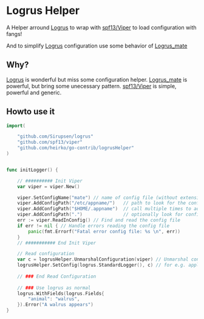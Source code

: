 # Logrus Helper

A Helper arround [Logrus](https://github.com/Sirupsen/logrus) to wrap with [spf13/Viper](https://github.com/spf13/viper") to load configuration with fangs!

And to simplify [Logrus](https://github.com/Sirupsen/logrus) configuration use some behavior of [Logrus_mate](https://github.com/gogap/logrus_mate)

## Why?

[Logrus](https://github.com/Sirupsen/logrus) is wonderful but miss some configuration helper.
[Logrus_mate](https://github.com/gogap/logrus_mate) is powerful, but bring some unecessary pattern.
[spf13/Viper](https://github.com/spf13/viper")  is simple, powerful and generic.

## Howto use it

```go
import(

	"github.com/Sirupsen/logrus"
	"github.com/spf13/viper"
	"github.com/heirko/go-contrib/logrusHelper"
)


func initLogger() {

    // ########## Init Viper  
	var viper = viper.New()

	viper.SetConfigName("mate") // name of config file (without extension), here we use some logrus_mate sample
	viper.AddConfigPath("/etc/appname/")   // path to look for the config file in
	viper.AddConfigPath("$HOME/.appname")  // call multiple times to add many search paths
	viper.AddConfigPath(".")               // optionally look for config in the working directory
	err := viper.ReadInConfig() // Find and read the config file
	if err != nil { // Handle errors reading the config file
		panic(fmt.Errorf("Fatal error config file: %s \n", err))
	}
    // ########### End Init Viper

    // Read configuration
	var c = logrusHelper.UnmarshalConfiguration(viper) // Unmarshal configuration from Viper
	logrusHelper.SetConfig(logrus.StandardLogger(), c) // for e.g. apply it to logrus default instance
	
	// ### End Read Configuration
	
	// ### Use logrus as normal
	logrus.WithFields(logrus.Fields{
		"animal": "walrus",
	}).Error("A walrus appears")
}

```

